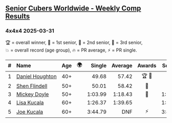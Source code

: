 <style>table {white-space: nowrap;}</style>
<link rel="stylesheet" type="text/css" href="/scw-comp/css/flags.css" />

## [Senior Cubers Worldwide - Weekly Comp Results](/scw-comp/results/)
### 4x4x4 2025-03-31

<span style="white-space: nowrap;">🏆 = overall winner</span>, <span style="white-space: nowrap;">🥇 = 1st senior</span>, <span style="white-space: nowrap;">🥈 = 2nd senior</span>, <span style="white-space: nowrap;">🥉 = 3rd senior</span>, <span style="white-space: nowrap;">💥 = overall record (age group)</span>, <span style="white-space: nowrap;">🔥 = PR average</span>, <span style="white-space: nowrap;">⚡ = PR single</span>.

| # | Name | Age | 🌍 | Single | Average | Awards | Solve 1 | Solve 2 | Solve 3 | Solve 4 | Solve 5 | Video |
| :--: | :-- | :--: | :--: | --: | --: | :--: | --: | --: | --: | --: | --: | :-- |
| 1 | [Daniel Houghton](../../persons/daniel_houghton/444.md) | 40+ | <i class="flag flag-CH" /> | 49.68 | 57.42 | 🏆 🥇 | 55.49 | 49.68 | 56.55 | 1:00.22 | 1:12.99 | [Desktop](https://www.facebook.com/events/1215716510554915/permalink/1221290289997537) / [Mobile](https://m.facebook.com/events/1215716510554915?view=permalink&id=1221290289997537) |
| 2 | [Shen Flindell](../../persons/shen_flindell/444.md) | 50+ | <i class="flag flag-AU" /> | 50.01 | 58.42 | 🥈 | 50.01 | 52.33 | 57.13 | 1:05.81 | 1:05.87 | [Desktop](https://www.facebook.com/events/1215716510554915/permalink/1223721526421080) / [Mobile](https://m.facebook.com/events/1215716510554915?view=permalink&id=1223721526421080) |
| 3 | [Mickey Doyle](../../persons/mickey_doyle/444.md) | 50+ | <i class="flag flag-US" /> | 1:03.99 | 1:18.43 | 🥉 | 1:16.99 | 1:20.60 | 1:17.69 | 1:20.74 | 1:03.99 | [Desktop](https://www.facebook.com/events/1215716510554915/permalink/1229770595816173) / [Mobile](https://m.facebook.com/events/1215716510554915?view=permalink&id=1229770595816173) |
| 4 | [Lisa Kucala](../../persons/lisa_kucala/444.md) | 60+ | <i class="flag flag-US" /> | 1:26.37 | 1:39.65 |  | 1:32.37 | 1:47.28 | 1:26.37 | 1:39.30 | 2:01.90 | [Desktop](https://www.facebook.com/events/1215716510554915/permalink/1229798785813354) / [Mobile](https://m.facebook.com/events/1215716510554915?view=permalink&id=1229798785813354) |
| 5 | [Joe Kucala](../../persons/joe_kucala/444.md) | 60+ | <i class="flag flag-US" /> | 3:44.79 | DNF | ⚡ | 3:44.79 | 3:44.79 | DNS | DNS | DNS | [Desktop](https://www.facebook.com/events/1215716510554915/permalink/1225772156216017) / [Mobile](https://m.facebook.com/events/1215716510554915?view=permalink&id=1225772156216017) |

<!-- Global site tag (gtag.js) - Google Analytics -->
<script async src="https://www.googletagmanager.com/gtag/js?id=UA-86348435-3"></script>
<script>window.dataLayer = window.dataLayer || []; function gtag() {dataLayer.push(arguments);} gtag('js', new Date()); gtag('config', 'UA-86348435-3');</script>
